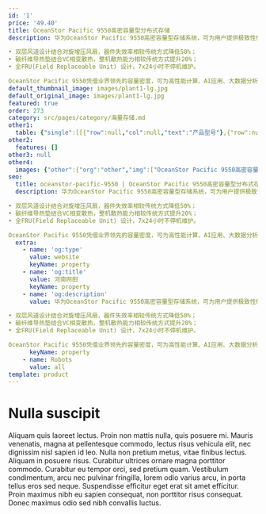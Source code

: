 ```yaml
---
id: '1'
price: '49.40'
title: OceanStor Pacific 9550高密容量型分布式存储
description: 华为OceanStor Pacific 9550高密容量型存储系统，可为用户提供极致性价比的数据存储服务。在每个5U的机箱中集成2个存储节点，采用HDD大容量主存，每机箱可提供720TB至1680TB超大裸容量，相比通用存储型服务器可降低62.5%的机柜空间占用。它广泛适用于海量非结构化数据存储，且可与OceanStor Pacific 9950高密性能型存储配合形成数据分级存储方案，最大程度帮助用户优化投资。关键特点：

• 双层风道设计结合对旋增压风扇，器件失效率相较传统方式降低50%；
• 碳纤维导热垫结合VC相变散热，整机散热能力相较传统方式提升20%；
• 全FRU(Field Replaceable Unit) 设计，7x24小时不停机维护。

OceanStor Pacific 9550凭借业界领先的容量密度，可为高性能计算、AI应用、大数据分析、海量数据长期备份与归档等场景提供高可用数据存取服务。
default_thumbnail_image: images/plant1-lg.jpg
default_original_image: images/plant1-lg.jpg
featured: true
order: 273
category: src/pages/category/海量存储.md
other1: 
  table: {"single":[[{"row":null,"col":null,"text":"产品型号"},{"row":null,"col":null,"text":"OceanStor Pacific 9550"}],[{"row":null,"col":null,"text":"系统架构"},{"row":null,"col":null,"text":"全对称分布式架构"}],[{"row":null,"col":null,"text":"存储访问协议"},{"row":null,"col":null,"text":"NFS、SMB、POSIX、MPI-IO、HDFS和S3等"}],[{"row":null,"col":null,"text":"每机箱裸容量"},{"row":null,"col":null,"text":"720 TB～1680 TB"}],[{"row":null,"col":null,"text":"每机箱高度"},{"row":null,"col":null,"text":"5U"}],[{"row":null,"col":null,"text":"每机箱节点数"},{"row":null,"col":null,"text":"2"}],[{"row":null,"col":null,"text":"每节点最大主存盘数"},{"row":null,"col":null,"text":"60"}],[{"row":null,"col":null,"text":"主存盘类型"},{"row":null,"col":null,"text":"3.5英寸SATA HDD或NL-SAS HDD"}],[{"row":null,"col":null,"text":"每节点处理器"},{"row":null,"col":null,"text":"鲲鹏920处理器"}],[{"row":null,"col":null,"text":"每节点最大内存"},{"row":null,"col":null,"text":"256 GB"}],[{"row":null,"col":null,"text":"每节点最大缓存"},{"row":null,"col":null,"text":"4个Half-Palm NVMe SSD"}],[{"row":null,"col":null,"text":"每节点系统盘"},{"row":null,"col":null,"text":"2个480 GB SSD"}],[{"row":null,"col":null,"text":"前端业务网络类型*"},{"row":null,"col":null,"text":"•10 GE、25 GE或100 GE TCP/IP\n•100 GE RoCE\n•100 Gb/s EDR/HDR InfiniBand"}],[{"row":null,"col":null,"text":"存储互联网络类型"},{"row":null,"col":null,"text":"25 GE RoCE"}],[{"row":null,"col":null,"text":"数据冗余保护机制"},{"row":null,"col":null,"text":"纠删码(Erasure Coding)：支持N+M冗余保护，M支持2、3或4"}],[{"row":null,"col":null,"text":"数据自愈"},{"row":null,"col":null,"text":"自动并行重构，效率可达2TB/小时"}],[{"row":null,"col":null,"text":"关键特性"},{"row":null,"col":null,"text":"配额（SmartQuota）、分级存储（SmartTier）、 服务质量（SmartQoS）、负载均衡（SmartEqualizer）、 多租户（SmartMulti-Tenant）、数据加密（SmartEncryption）、 审计日志（SmartAuditlog）、快照（HyperSnap）、 异步复制（HyperReplication）、元数据检索（SmartIndexing）、 回收站（Recycle Bin）、多协议互通（SmartInterworking）、 端到端数据完整性校验（DIF）、多版本（Object Versioning）*、 智能纳管（SmartTakeover）*"}],[{"row":null,"col":null,"text":"存储管理软件"},{"row":null,"col":null,"text":"设备管理（DeviceManager） ，远程维护管理（eService）"}],[{"row":null,"col":null,"text":"机箱尺寸（高×宽×深）"},{"row":null,"col":null,"text":"219.5 mm x 447 mm x 1030 mm"}],[{"row":null,"col":null,"text":"每机箱最大重量（含硬盘）"},{"row":null,"col":null,"text":"≤164 kg"}],[{"row":null,"col":null,"text":"工作环境温度"},{"row":null,"col":null,"text":"5℃～35℃"}],[{"row":null,"col":null,"text":"工作环境湿度"},{"row":null,"col":null,"text":"5% RH～90% RH，无凝露"}]]}
other2:
  features: []
other3: null
other4:
  images: {"other":{"org":"other","img":["OceanStor Pacific 9550高密容量型分布式存储.png"]}}
seo:
  title: oceanstor-pacific-9550 | OceanStor Pacific 9550高密容量型分布式存储 | 容量型 | OceanStor Pacific 系列存储 | 海量存储 | 数据存储
  description: 华为OceanStor Pacific 9550高密容量型存储系统，可为用户提供极致性价比的数据存储服务。在每个5U的机箱中集成2个存储节点，采用HDD大容量主存，每机箱可提供720TB至1680TB超大裸容量，相比通用存储型服务器可降低62.5%的机柜空间占用。它广泛适用于海量非结构化数据存储，且可与OceanStor Pacific 9950高密性能型存储配合形成数据分级存储方案，最大程度帮助用户优化投资。关键特点：

• 双层风道设计结合对旋增压风扇，器件失效率相较传统方式降低50%；
• 碳纤维导热垫结合VC相变散热，整机散热能力相较传统方式提升20%；
• 全FRU(Field Replaceable Unit) 设计，7x24小时不停机维护。

OceanStor Pacific 9550凭借业界领先的容量密度，可为高性能计算、AI应用、大数据分析、海量数据长期备份与归档等场景提供高可用数据存取服务。
  extra:
    - name: 'og:type'
      value: website
      keyName: property
    - name: 'og:title'
      value: 河南网田
      keyName: property
    - name: 'og:description'
      value: 华为OceanStor Pacific 9550高密容量型存储系统，可为用户提供极致性价比的数据存储服务。在每个5U的机箱中集成2个存储节点，采用HDD大容量主存，每机箱可提供720TB至1680TB超大裸容量，相比通用存储型服务器可降低62.5%的机柜空间占用。它广泛适用于海量非结构化数据存储，且可与OceanStor Pacific 9950高密性能型存储配合形成数据分级存储方案，最大程度帮助用户优化投资。关键特点：

• 双层风道设计结合对旋增压风扇，器件失效率相较传统方式降低50%；
• 碳纤维导热垫结合VC相变散热，整机散热能力相较传统方式提升20%；
• 全FRU(Field Replaceable Unit) 设计，7x24小时不停机维护。

OceanStor Pacific 9550凭借业界领先的容量密度，可为高性能计算、AI应用、大数据分析、海量数据长期备份与归档等场景提供高可用数据存取服务。
      keyName: property
    - name: Robots
      value: all
template: product
---
```


# Nulla suscipit

Aliquam quis laoreet lectus. Proin non mattis nulla, quis posuere mi. Mauris venenatis, magna at pellentesque commodo, lectus risus vehicula elit, nec dignissim nisl sapien id leo. Nulla non pretium metus, vitae finibus lectus. Aliquam in posuere risus. Curabitur ultrices ornare magna porttitor commodo. Curabitur eu tempor orci, sed pretium quam. Vestibulum condimentum, arcu nec pulvinar fringilla, lorem odio varius arcu, in porta tellus eros sed neque. Suspendisse efficitur eget erat sit amet efficitur. Proin maximus nibh eu sapien consequat, non porttitor risus consequat. Donec maximus odio sed nibh convallis luctus.